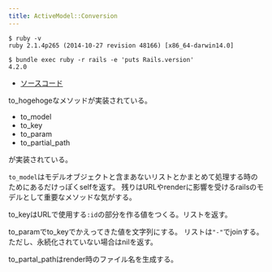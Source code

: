 ```yaml
---
title: ActiveModel::Conversion
---
```


```
$ ruby -v
ruby 2.1.4p265 (2014-10-27 revision 48166) [x86_64-darwin14.0]
```

```
$ bundle exec ruby -r rails -e 'puts Rails.version'
4.2.0
```

* [ソースコード](https://github.com/rails/rails/blob/v4.2.0/activemodel/lib/active_model/conversion.rb)

to_hogehogeなメソッドが実装されている。

* to_model
* to_key
* to_param
* to_partial_path

が実装されている。

`to_model`はモデルオブジェクトと含まあないリストとかまとめて処理する時のためにあるだけっぽくselfを返す。
残りはURLやrenderに影響を受けるrailsのモデルとして重要なメソッドな気がする。

to_keyはURLで使用する`:id`の部分を作る値をつくる。リストを返す。

to_paramでto_keyでかえってきた値を文字列にする。
リストは`"-"`でjoinする。
ただし、永続化されていない場合はnilを返す。

to_partal_pathはrender時のファイル名を生成する。
